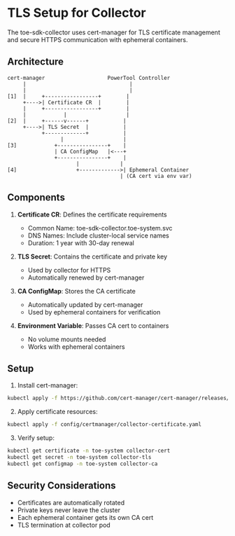 # TLS Setup for Collector

The toe-sdk-collector uses cert-manager for TLS certificate management and secure HTTPS communication with ephemeral containers.

## Architecture

```
cert-manager                    PowerTool Controller
     |                                 |
     |                                 |
[1]  |     +-----------------+        |
     +---->| Certificate CR  |        |
     |     +-----------------+        |
     |            |                   |
[2]  |     +------v------+           |
     +---->| TLS Secret  |           |
           +-------------+           |
                 |                   |
[3]            +----------------+    |
               | CA ConfigMap   |<---+
               +----------------+    |
                      |             |
[4]                   +------------->| Ephemeral Container
                                    | (CA cert via env var)
```

## Components

1. **Certificate CR**: Defines the certificate requirements
   - Common Name: toe-sdk-collector.toe-system.svc
   - DNS Names: Include cluster-local service names
   - Duration: 1 year with 30-day renewal

2. **TLS Secret**: Contains the certificate and private key
   - Used by collector for HTTPS
   - Automatically renewed by cert-manager

3. **CA ConfigMap**: Stores the CA certificate
   - Automatically updated by cert-manager
   - Used by ephemeral containers for verification

4. **Environment Variable**: Passes CA cert to containers
   - No volume mounts needed
   - Works with ephemeral containers

## Setup

1. Install cert-manager:
```bash
kubectl apply -f https://github.com/cert-manager/cert-manager/releases/download/v1.14.0/cert-manager.yaml
```

2. Apply certificate resources:
```bash
kubectl apply -f config/certmanager/collector-certificate.yaml
```

3. Verify setup:
```bash
kubectl get certificate -n toe-system collector-cert
kubectl get secret -n toe-system collector-tls
kubectl get configmap -n toe-system collector-ca
```

## Security Considerations

- Certificates are automatically rotated
- Private keys never leave the cluster
- Each ephemeral container gets its own CA cert
- TLS termination at collector pod
